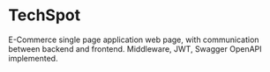 # TechSpot

E-Commerce single page application web page, with communication between backend and frontend. Middleware, JWT, Swagger OpenAPI implemented.
